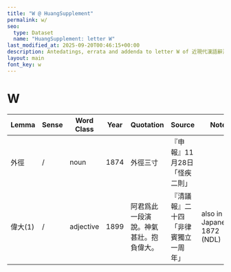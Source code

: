 ```yaml
---
title: "W @ HuangSupplement"
permalink: w/
seo:
  type: Dataset
  name: "HuangSupplement: letter W"
last_modified_at: 2025-09-20T00:46:15+00:00
description: Antedatings, errata and addenda to letter W of 近現代漢語辭源
layout: main
font_key: w
---
```

# W

<!-- Anything not in the table must be before this comment. -->

Lemma|Sense|Word Class|Year|Quotation|Source|Note|
---|---|---|---|---|---|---|
外徑|/|noun|1874|外徑三寸|『申報』11月28日「怪疾二則」||
偉大(1)|/|adjective|1899|阿君爲此一段演說。神氣甚壯。抱負偉大。|『清議報』二十四「非律賓獨立一周年」|also in Japanese: 1872 (NDL)|
